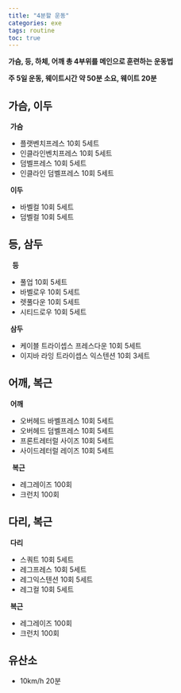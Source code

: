 ```yaml
---
title: "4분할 운동"
categories: exe
tags: routine
toc: true
---
```


**가슴, 등, 하체, 어깨 총 4부위를 메인으로 훈련하는 운동법**

**주 5일 운동, 웨이트시간 약 50분 소요, 웨이트 20분**

## 가슴, 이두
&nbsp;**가슴**
- 플랫벤치프레스 10회 5세트
- 인클라인벤치프레스 10회 5세트
- 덤벨프레스 10회 5세트
- 인클라인 덤벨프레스 10회 5세트

&nbsp;**이두**
- 바벨컬 10회 5세트
- 덤벨컬 10회 5세트

## 등, 삼두
&nbsp;&nbsp;**등**
- 풀업 10회 5세트
- 바벨로우 10회 5세트
- 렛풀다운 10회 5세트
- 시티드로우 10회 5세트

&nbsp;**삼두**
- 케이블 트라이셉스 프레스다운 10회 5세트
- 이지바 라잉 트라이셉스 익스텐션 10회 3세트


## 어깨, 복근
&nbsp;**어깨**
- 오버헤드 바벨프레스 10회 5세트
- 오버헤드 덤벨프레스 10회 5세트
- 프론트레터럴 사이즈 10회 5세트 
- 사이드레터럴 레이즈 10회 5세트

&nbsp;&nbsp;**복근**
- 레그레이즈 100회
- 크런치 100회

## 다리, 복근
&nbsp;**다리**
- 스쿼트 10회 5세트
- 레그프레스 10회 5세트
- 레그익스텐션 10회 5세트
- 레그컬 10회 5세트

&nbsp;**복근**
- 레그레이즈 100회
- 크런치 100회


## 유산소
- 10km/h 20분
